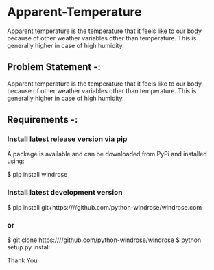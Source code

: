 # Apparent-Temperature

Apparent temperature is the temperature that it feels like to our body because of other weather variables other than temperature. This is generally higher in case of high humidity.

## Problem Statement -:
Apparent temperature is the temperature that it feels like to our body because of other weather variables other than temperature. This is generally higher in case of high humidity.

## Requirements -:

### Install latest release version via pip
A package is available and can be downloaded from PyPi and installed using:

$ pip install windrose
### Install latest development version
$ pip install  git+https://<span></span>//github.com/python-windrose/windrose.com
### or

$ git clone  https://<span></span>//github.com/python-windrose/windrose
$ python setup.py install

Thank You
